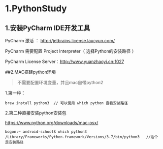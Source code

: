 # 1.PythonStudy
## 1.安装PyCharm IDE开发工具

PyCharm 激活 ： http://jetbrains.license.laucyun.com/

PyCharm 需要配置 Project Interpreter（ 选择Python的安装路径 ）

PyCharm License Server：http://www.yuanzhaoyi.cn:1027

##2.MAC搭建python环境

> 不需要配置环境变量，并且mac自带python2

1.第一种：

```
brew install python3  // 可以使用 which python 查看安装路径
```

2.第二种直接安装python安装包

https://www.python.org/downloads/mac-osx/

```
bogon:~ android-school$ which python3
/Library/Frameworks/Python.framework/Versions/3.7/bin/python3   //这个是安装路径
```





